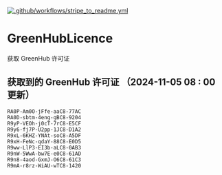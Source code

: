[![.github/workflows/stripe_to_readme.yml](https://github.com/zjx-kimi/GreenHubLicence/actions/workflows/stripe_to_readme.yml/badge.svg)](https://github.com/zjx-kimi/GreenHubLicence/actions/workflows/stripe_to_readme.yml)
# GreenHubLicence
获取 GreenHub 许可证
## 获取到的 GreenHub 许可证 （2024-11-05 08 : 00 更新）
```
RA0P-Am0O-jFfe-aaC8-77AC
RA0D-sbtm-4eng-gBC8-9204
R9yP-VEOh-j0cT-7rC8-E5CF
R9y6-fj7P-U2pp-1JC8-D1A2
R9xL-6KHZ-YNAt-soC8-A5DF
R9xH-FeNc-qdaY-88C8-E0D5
R9ww-LlP3-EI3b-aLC8-0AB3
R9nW-5WwA-bw7E-e0C8-61AD
R9n8-4aod-GxmJ-O6C8-61C3
R9mA-r8rz-WiAU-wTC8-1420
```
